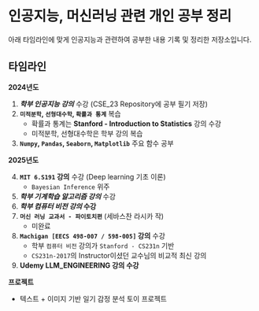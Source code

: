 # 인공지능, 머신러닝 관련 개인 공부 정리

아래 타임라인에 맞게 인공지능과 관련하여 공부한 내용 기록 및 정리한 저장소입니다.
 
## 타임라인

**2024년도**
1. **_학부 인공지능 강의_** 수강 (CSE_23 Repository에 공부 필기 저장)
2. **`미적분학`, `선형대수학`, `확률과 통계`** 복습
    - 확률과 통계는 **Stanford - Introduction to Statistics** 강의 수강
    - 미적분학, 선형대수학은 학부 강의 복습
3. **`Numpy`, `Pandas`, `Seaborn`, `Matplotlib`** 주요 함수 공부 

**2025년도**

4. **`MIT 6.S191` 강의** 수강 (Deep learning 기초 이론)
   - `Bayesian Inference` 위주
6. **_학부 기계학습 알고리즘 강의_** 수강
7. **_학부 컴퓨터 비전 강의_ 수강**
8. **`머신 러닝 교과서 - 파이토치편`** (세바스찬 라시카 작)
   - 미완료 
9. **`Machigan [EECS 498-007 / 598-005]` 강의** 수강
     - 학부 `컴퓨터 비전` 강의가 `Stanford - CS231n` 기반
     - `CS231n-2017`의 Instructor이셨던 교수님의 비교적 최신 강의
10. **Udemy LLM_ENGINEERING 강의 수강**

**프로젝트**

- 텍스트 + 이미지 기반 일기 감정 분석 토이 프로젝트
